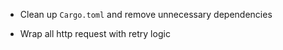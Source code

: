 - Clean up `Cargo.toml` and remove unnecessary dependencies

- Wrap all http request with retry logic